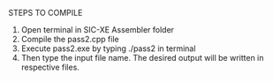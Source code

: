 STEPS TO COMPILE
1) Open terminal in SIC-XE Assembler folder
2) Compile the pass2.cpp file
3) Execute pass2.exe by typing ./pass2 in terminal
4) Then type the input file name. The desired output will be written in respective files.

    
